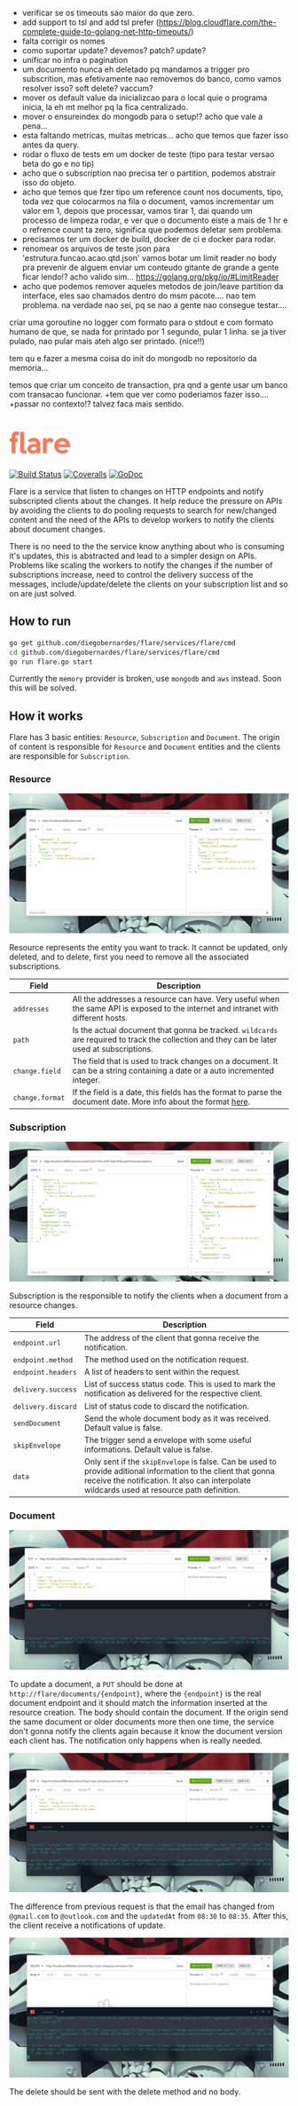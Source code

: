 - verificar se os timeouts sao maior do que zero.
- add support to tsl and add tsl prefer (https://blog.cloudflare.com/the-complete-guide-to-golang-net-http-timeouts/)
- falta corrigir os nomes 
- como suportar update? devemos? patch? update?
- unificar no infra o pagination
- um documento nunca eh deletado pq mandamos a trigger pro subscrition, mas efetivamente nao removemos do banco, como vamos resolver isso? soft delete? vaccum?
- mover os default value da inicializcao para o local quie o programa inicia, la eh mt melhor pq la fica centralizado.
- mover o ensureindex do mongodb para o setup!? acho que vale a pena...
- esta faltando metricas, muitas metricas... acho que temos que fazer isso antes da query.
- rodar o fluxo de tests em um docker de teste (tipo para testar versao beta do go e no tip)
- acho que o subscription nao precisa ter o partition, podemos abstrair isso do objeto.
- acho que temos que fzer tipo um reference count nos documents, tipo, toda vez que colocarmos na fila 
	o document, vamos incrementar um valor em 1, depois que processar, vamos tirar 1, dai quando um processo de
	limpeza rodar, e ver que o documento eiste a mais de 1 hr e o refrence count ta zero, significa que podemos
	deletar sem problema.
- precisamos ter um docker de build, docker de ci e docker para rodar.
- renomear os arquivos de teste json para 'estrutura.funcao.acao.qtd.json'
vamos botar um limit reader no body pra prevenir de alguem enviar um conteudo gitante de grande a gente ficar lendo!? acho valido sim...
https://golang.org/pkg/io/#LimitReader
- acho que podemos remover aqueles metodos de join/leave partition da interface, eles sao chamados dentro do msm pacote.... nao tem problema.
  na verdade nao sei, pq se nao a gente nao consegue testar....

criar uma goroutine no logger com formato para o stdout e com formato humano de que, se nada for printado por 1 segundo, pular 1 linha.
se ja tiver pulado, nao pular mais ateh algo ser printado. (nice!!)

tem qu e fazer a mesma coisa do init do mongodb no repositorio da memoria...

temos que criar um conceito de transaction, pra qnd a gente usar um banco com transacao funcionar.
 +tem que ver como poderiamos fazer isso....
 +passar no contexto!? talvez faca mais sentido.

# <img src="misc/doc/logo.png" border="0" alt="flare" height="45">
<a href="https://travis-ci.org/diegobernardes/flare"><img src="https://img.shields.io/travis/diegobernardes/flare/master.svg?style=flat-square" alt="Build Status"></a>
<a href="https://coveralls.io/github/diegobernardes/flare"><img src="https://img.shields.io/coveralls/diegobernardes/flare/master.svg?style=flat-square" alt="Coveralls"></a>
<a href="https://godoc.org/github.com/diegobernardes/flare"><img src="https://img.shields.io/badge/api-reference-blue.svg?style=flat-square" alt="GoDoc"></a>

Flare is a service that listen to changes on HTTP endpoints and notify subscripted clients about the changes. It help reduce the pressure on APIs by avoiding the clients to do pooling requests to search for new/changed content and the need of the APIs to develop workers to notify the clients about document changes.

There is no need to the the service know anything about who is consuming it's updates, this is abstracted and lead to a simpler design on APIs. Problems like scaling the workers to notify the changes if the number of subscriptions increase, need to control the delivery success of the messages, include/update/delete the clients on your subscription list and so on are just solved.

## How to run
```bash
go get github.com/diegobernardes/flare/services/flare/cmd
cd github.com/diegobernardes/flare/services/flare/cmd
go run flare.go start
```

Currently the `memory` provider is broken, use `mongodb` and `aws` instead. Soon this will be solved.

## How it works
Flare has 3 basic entities: `Resource`, `Subscription` and `Document`. The origin of content is responsible for `Resource` and `Document` entities and the clients are responsible for `Subscription`.

### Resource
<p align="center">
	<img src="misc/doc/resource.jpg">
<p>

Resource represents the entity you want to track. It cannot be updated, only deleted, and to delete, first you need to remove all the associated subscriptions.


| Field  | Description |
| ------------- | ------------- |
| `addresses` | All the addresses a resource can have. Very useful when the same API is exposed to the internet and intranet with different hosts. |
| `path` | Is the actual document that gonna be tracked. `wildcards` are required to track the collection and they can be later used at subscriptions. |
| `change.field` | The field that is used to track changes on a document. It can be a string containing a date or a auto incremented integer. |
| `change.format` | If the field is a date, this fields has the format to parse the document date. More info about the format [here](https://golang.org/pkg/time/#pkg-constants). |


### Subscription
<p align="center">
	<img src="misc/doc/subscription.jpg">
<p>


Subscription is the responsible to notify the clients when a document from a resource changes.

| Field  | Description |
| ------------- | ------------- |
| `endpoint.url` | The address of the client that gonna receive the notification. |
| `endpoint.method` | The method used on the notification request. |
| `endpoint.headers` | A list of headers to sent within the request. |
| `delivery.success` | List of success status code. This is used to mark the notification as delivered for the respective client. |
| `delivery.discard` | List of status code to discard the notification. |
| `sendDocument` | Send the whole document body as it was received. Default value is false. |
| `skipEnvelope` | The trigger send a envelope with some useful informations. Default value is false. |
| `data` | Only sent if the `skipEnvelope` is false. Can be used to provide aditional information to the client that gonna receive the notification. It also can interpolate wildcards used at resource path definition. |

### Document
<p align="center">
	<img src="misc/doc/document-create.jpg">
<p>

To update a document, a `PUT` should be done at `http://flare/documents/{endpoint}`, where the `{endpoint}` is the real document endpoint and it should match the information inserted at the resource creation. The body should contain the document.
If the origin send the same document or older documents more then one time, the service don't gonna notify the clients again because it know the document version each client has. The notification only happens when is really needed.  

<p align="center">
	<img src="misc/doc/document-update.jpg">
<p>

The difference from previous request is that the email has changed from `@gmail.com` to `@outlook.com` and the `updatedAt` from `08:30` to `08:35`. After this, the client receive a notifications of update.

<p align="center">
	<img src="misc/doc/document-delete.jpg">
<p>

The delete should be sent with the delete method and no body.
